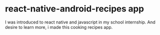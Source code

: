 # react-native-android-recipes app
I was introduced to react native and javascript in my school internship. And desire to learn more, i made this cooking recipes app.
